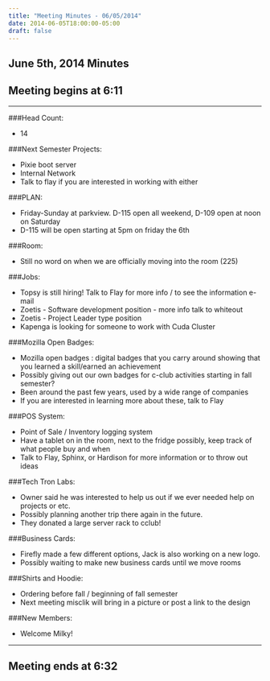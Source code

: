 ```yaml
---
title: "Meeting Minutes - 06/05/2014"
date: 2014-06-05T18:00:00-05:00
draft: false
---
```


## June 5th, 2014 Minutes

## Meeting begins at 6:11

- - -

###Head Count:
* 14

###Next Semester Projects:
* Pixie boot server
* Internal Network
* Talk to flay if you are interested in working with either

###PLAN:
* Friday-Sunday at parkview. D-115 open all weekend, D-109 open at noon on Saturday
* D-115 will be open starting at 5pm on friday the 6th

###Room:
* Still no word on when we are officially moving into the room (225)

###Jobs:
* Topsy is still hiring! Talk to Flay for more info / to see the information e-mail
* Zoetis - Software development position - more info talk to whiteout
* Zoetis - Project Leader type position
* Kapenga is looking for someone to work with Cuda Cluster

###Mozilla Open Badges:
* Mozilla open badges : digital badges that you carry around showing that you learned a skill/earned an achievement
* Possibly giving out our own badges for c-club activities starting in fall semester?
* Been around the past few years, used by a wide range of companies
* If you are interested in learning more about these, talk to Flay

###POS System:
* Point of Sale / Inventory logging system
* Have a tablet on in the room, next to the fridge possibly, keep track of what people buy and when
* Talk to Flay, Sphinx, or Hardison for more information or to throw out ideas

###Tech Tron Labs:
* Owner said he was interested to help us out if we ever needed help on projects or etc.
* Possibly planning another trip there again in the future.
* They donated a large server rack to cclub!

###Business Cards:
* Firefly made a few different options, Jack is also working on a new logo.
* Possibly waiting to make new business cards until we move rooms

###Shirts and Hoodie:
* Ordering before fall / beginning of fall semester
* Next meeting misclik will bring in a picture or post a link to the design

###New Members:
* Welcome Milky!

- - -

## Meeting ends at 6:32
